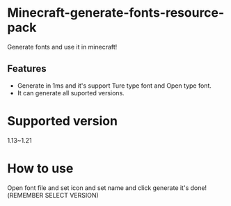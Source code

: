 # Minecraft-generate-fonts-resource-pack
Generate fonts and use it in minecraft!
## Features
 * Generate in 1ms and it's support Ture type font and Open type font.
 * It can generate all suported versions.
# Supported version
1.13~1.21
# How to use
Open font file and set icon and set name and click generate it's done!(REMEMBER SELECT VERSION)
